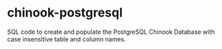 # chinook-postgresql
SQL code to create and populate the PostgreSQL Chinook Database with case insensitive table and column names.
